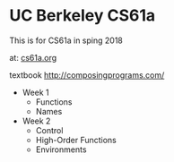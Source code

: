 # UC Berkeley CS61a

This is for CS61a in sping 2018

at: [cs61a.org](https://cs61a.org)

textbook
http://composingprograms.com/

* Week 1
    * Functions
    * Names
* Week 2
    * Control
    * High-Order Functions
    * Environments
